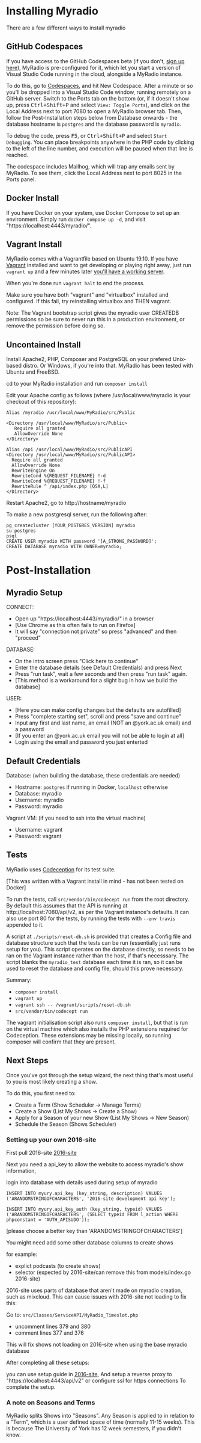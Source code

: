 # Installing Myradio

There are a few different ways to install myradio

## GitHub Codespaces

If you have access to the GitHub Codespaces beta (if you don't, [sign up here](https://github.com/features/codespaces/signup)),
MyRadio is pre-configured for it, which let you start a version of
Visual Studio Code running in the cloud, alongside a MyRadio instance.

To do this, go to [Codespaces](https://github.com/UniversityRadioYork/MyRadio/codespaces),
and hit New Codespace. After a minute or so you'll be dropped into a Visual Studio
Code window, running remotely on a GitHub server. Switch to the Ports tab on the bottom (or,
if it doesn't show up, press <kbd>Ctrl+Shift+P</kbd> and select `View: Toggle Ports`),
and click on the Local Address next to port 7080 to open a MyRadio browser tab. Then,
follow the Post-Installation steps below from Database onwards - the database hostname is `postgres` and
the database password is `myradio`.

To debug the code, press <kbd>F5</kbd>, or <kbd>Ctrl+Shift+P</kbd> and select `Start Debugging`.
You can place breakpoints anywhere in the PHP code by clicking to the left of the line number, and
execution will be paused when that line is reached.

The codespace includes Mailhog, which will trap any emails sent by MyRadio. To see them,
click the Local Address next to port 8025 in the Ports panel.

## Docker Install
If you have Docker on your system, use Docker Compose to set up an environment.
Simply run `docker compose up -d`, and visit "https://localhost:4443/myradio/".

## Vagrant Install
MyRadio comes with a Vagrantfile based on Ubuntu 19.10.
If you have [Vagrant](https://www.vagrantup.com) installed and want to get
developing or playing right away, just run `vagrant up` and a few minutes
later [you'll have a working server](https://localhost:4443/myradio/).

When you're done run `vagrant halt` to end the process.

Make sure you have both "vagrant" and "virtualbox" installed and configured.
If this fail, try reinstalling virtualbox and THEN vagrant.

Note: The Vagrant bootstrap script gives the myradio user CREATEDB permissions
so be sure to never run this in a production environment, or remove the
permission before doing so.

## Uncontained Install
Install Apache2, PHP, Composer and PostgreSQL on your prefered Unix-based distro.
Or Windows, if you're into that. 
MyRadio has been tested with Ubuntu and FreeBSD.

cd to your MyRadio installation and run `composer install`

Edit your Apache config as follows
(where /usr/local/www/myradio is your checkout of this repository):

```
Alias /myradio /usr/local/www/MyRadio/src/Public

<Directory /usr/local/www/MyRadio/src/Public>
   Require all granted
   AllowOverride None
</Directory>

Alias /api /usr/local/www/MyRadio/src/PublicAPI
<Directory /usr/local/www/MyRadio/src/PublicAPI>
  Require all granted
  AllowOverride None
  RewriteEngine On
  RewriteCond %{REQUEST_FILENAME} !-d
  RewriteCond %{REQUEST_FILENAME} !-f
  RewriteRule ^ /api/index.php [QSA,L]
</Directory>
```

Restart Apache2, go to http://hostname/myradio

To make a new postgresql server, run the following after:
```
pg_createcluster [YOUR_POSTGRES_VERSION] myradio
su postgres
psql
CREATE USER myradio WITH password '[A_STRONG_PASSWORD]';
CREATE DATABASE myradio WITH OWNER=myradio;
```

# Post-Installation

## Myradio Setup
CONNECT:
 - Open up "https://localhost:4443/myradio/" in a browser
 - [Use Chrome as this often fails to run on Firefox]
 - It will say "connection not private" so press "advanced" and then "proceed"

DATABASE:
 - On the intro screen press "Click here to continue"
 - Enter the database details (see Default Credentials) and press Next
 - Press "run task", wait a few seconds and then press "run task" again.
 - [This method is a workaround for a slight bug in how we build the database]
 
USER:
 - [Here you can make config changes but the defaults are autofilled]
 - Press "complete starting set", scroll and press "save and continue"
 - Input any first and last name, an email (NOT an @york.ac.uk email) and a password
 - [If you enter an @york.ac.uk email you will not be able to login at all]
 - Login using the email and password you just enterted

## Default Credentials
Database: (when building the database, these credentials are needed)
 - Hostname: `postgres` if running in Docker, `localhost` otherwise
 - Database: myradio
 - Username: myradio
 - Password: myradio

Vagrant VM: (if you need to ssh into the virtual machine)
 - Username: vagrant
 - Password: vagrant

## Tests
MyRadio uses [Codeception](http://codeception.com/quickstart) for its test suite.

[This was written with a Vagrant install in mind - has not been tested on Docker]

To run the tests, call `src/vendor/bin/codecept run` from the root directory.
By default this assumes that the API is running at http://localhost:7080/api/v2,
as per the Vagrant instance's defaults. It can also use port 80 for the tests,
by running the tests with `--env travis` appended to it.

A script at `./scripts/reset-db.sh` is provided that creates a Config file and
database structure such that the tests can be run (essentially just runs setup
for you). This script operates on the database directly, so needs to be ran on
the Vagrant instance rather than the host, if that's necesssary. The script
blanks the `myradio_test` database each time it is ran, so it can be used to
reset the database and config file, should this prove necessary.

Summary:
* `composer install`
* `vagrant up`
* `vagrant ssh -- /vagrant/scripts/reset-db.sh`
* `src/vendor/bin/codecept run`

The vagrant initialisation script also runs `composer install`, but that is run
on the virtual machine which also installs the PHP extensions required for
Codeception. These extensions may be missing locally, so running composer will
confirm that they are present.

## Next Steps
Once you've got through the setup wizard, the next thing that's most useful to
you is most likely creating a show.

To do this, you first need to:
- Create a Term (Show Scheduler -> Manage Terms)
- Create a Show (List My Shows -> Create a Show)
- Apply for a Season of your new Show (List My Shows -> New Season)
- Schedule the Season (Shows Scheduler)

### Setting up your own 2016-site

First pull 2016-site [2016-site](https://github.com/UniversityRadioYork/2016-site)

Next you need a api_key to allow the website to access myradio's show information,

login into database with details used during setup of myradio

`INSERT INTO myury.api_key (key_string, description) VALUES ('ARANDOMSTRINGOFCHARACTERS', '2016-site development api key');`

`INSERT INTO myury.api_key_auth (key_string, typeid) VALUES ('ARANDOMSTRINGOFCHARACTERS', (SELECT typeid FROM l_action WHERE phpconstant = 'AUTH_APISUDO'));`

[please choose a better key than 'ARANDOMSTRINGOFCHARACTERS']

You might need add some other database columns to create shows 

for example:
- explict podcasts (to create shows)
- selector (expected by 2016-site/can remove this from models/index.go 2016-site) 

2016-site uses parts of database that aren't made on myradio creation,
such as mixcloud. This can cause issues with 2016-site not loading to fix this:

Go to:
`src/Classes/ServiceAPI/MyRadio_Timeslot.php`

- uncomment lines 379 and 380
- comment lines 377 and 376

This will fix shows not loading on 2016-site when using the base myradio database

After completing all these setups:

you can use setup guide in [2016-site](https://github.com/UniversityRadioYork/2016-site),
And setup a reverse proxy to "https://localhost:4443/api/v2" or configure ssl for https connections
To complete the setup.

### A note on Seasons and Terms
MyRadio splits Shows into "Seasons". Any Season is applied to in relation to a
"Term", which is a user defined space of time (normally 11-15 weeks). This is because The University of York has 12 week semesters, if you didn't know.

